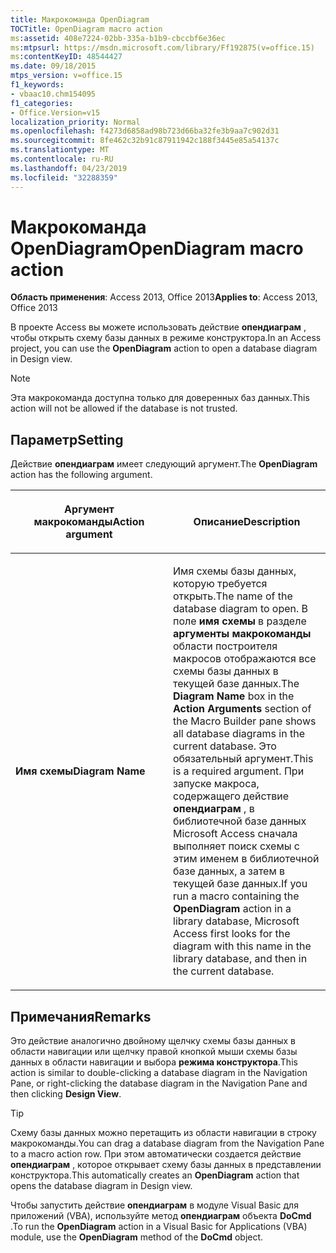 ```yaml
---
title: Макрокоманда OpenDiagram
TOCTitle: OpenDiagram macro action
ms:assetid: 408e7224-02bb-335a-b1b9-cbccbf6e36ec
ms:mtpsurl: https://msdn.microsoft.com/library/Ff192875(v=office.15)
ms:contentKeyID: 48544427
ms.date: 09/18/2015
mtps_version: v=office.15
f1_keywords:
- vbaac10.chm154095
f1_categories:
- Office.Version=v15
localization_priority: Normal
ms.openlocfilehash: f4273d6858ad98b723d66ba32fe3b9aa7c902d31
ms.sourcegitcommit: 8fe462c32b91c87911942c188f3445e85a54137c
ms.translationtype: MT
ms.contentlocale: ru-RU
ms.lasthandoff: 04/23/2019
ms.locfileid: "32288359"
---
```

# <a name="opendiagram-macro-action"></a><span data-ttu-id="f165e-102">Макрокоманда OpenDiagram</span><span class="sxs-lookup"><span data-stu-id="f165e-102">OpenDiagram macro action</span></span>

<span data-ttu-id="f165e-103">**Область применения**: Access 2013, Office 2013</span><span class="sxs-lookup"><span data-stu-id="f165e-103">**Applies to**: Access 2013, Office 2013</span></span>

<span data-ttu-id="f165e-104">В проекте Access вы можете использовать действие **опендиаграм** , чтобы открыть схему базы данных в режиме конструктора.</span><span class="sxs-lookup"><span data-stu-id="f165e-104">In an Access project, you can use the **OpenDiagram** action to open a database diagram in Design view.</span></span>

> [!NOTE]
> <span data-ttu-id="f165e-105">Эта макрокоманда доступна только для доверенных баз данных.</span><span class="sxs-lookup"><span data-stu-id="f165e-105">This action will not be allowed if the database is not trusted.</span></span> 

## <a name="setting"></a><span data-ttu-id="f165e-106">Параметр</span><span class="sxs-lookup"><span data-stu-id="f165e-106">Setting</span></span>

<span data-ttu-id="f165e-107">Действие **опендиаграм** имеет следующий аргумент.</span><span class="sxs-lookup"><span data-stu-id="f165e-107">The **OpenDiagram** action has the following argument.</span></span>

<table>
<colgroup>
<col style="width: 50%" />
<col style="width: 50%" />
</colgroup>
<thead>
<tr class="header">
<th><p><span data-ttu-id="f165e-108">Аргумент макрокоманды</span><span class="sxs-lookup"><span data-stu-id="f165e-108">Action argument</span></span></p></th>
<th><p><span data-ttu-id="f165e-109">Описание</span><span class="sxs-lookup"><span data-stu-id="f165e-109">Description</span></span></p></th>
</tr>
</thead>
<tbody>
<tr class="odd">
<td><p><span data-ttu-id="f165e-110"><strong>Имя схемы</strong></span><span class="sxs-lookup"><span data-stu-id="f165e-110"><strong>Diagram Name</strong></span></span></p></td>
<td><p><span data-ttu-id="f165e-111">Имя схемы базы данных, которую требуется открыть.</span><span class="sxs-lookup"><span data-stu-id="f165e-111">The name of the database diagram to open.</span></span> <span data-ttu-id="f165e-112">В поле <strong>имя схемы</strong> в разделе <strong>аргументы макрокоманды</strong> области построителя макросов отображаются все схемы базы данных в текущей базе данных.</span><span class="sxs-lookup"><span data-stu-id="f165e-112">The <strong>Diagram Name</strong> box in the <strong>Action Arguments</strong> section of the Macro Builder pane shows all database diagrams in the current database.</span></span> <span data-ttu-id="f165e-113">Это обязательный аргумент.</span><span class="sxs-lookup"><span data-stu-id="f165e-113">This is a required argument.</span></span> <span data-ttu-id="f165e-114">При запуске макроса, содержащего действие <strong>опендиаграм</strong> , в библиотечной базе данных Microsoft Access сначала выполняет поиск схемы с этим именем в библиотечной базе данных, а затем в текущей базе данных.</span><span class="sxs-lookup"><span data-stu-id="f165e-114">If you run a macro containing the <strong>OpenDiagram</strong> action in a library database, Microsoft Access first looks for the diagram with this name in the library database, and then in the current database.</span></span></p></td>
</tr>
</tbody>
</table>

## <a name="remarks"></a><span data-ttu-id="f165e-115">Примечания</span><span class="sxs-lookup"><span data-stu-id="f165e-115">Remarks</span></span>

<span data-ttu-id="f165e-116">Это действие аналогично двойному щелчку схемы базы данных в области навигации или щелчку правой кнопкой мыши схемы базы данных в области навигации и выбора **режима конструктора**.</span><span class="sxs-lookup"><span data-stu-id="f165e-116">This action is similar to double-clicking a database diagram in the Navigation Pane, or right-clicking the database diagram in the Navigation Pane and then clicking **Design View**.</span></span>

> [!TIP]
> <span data-ttu-id="f165e-117">Схему базы данных можно перетащить из области навигации в строку макрокоманды.</span><span class="sxs-lookup"><span data-stu-id="f165e-117">You can drag a database diagram from the Navigation Pane to a macro action row.</span></span> <span data-ttu-id="f165e-118">При этом автоматически создается действие **опендиаграм** , которое открывает схему базы данных в представлении конструктора.</span><span class="sxs-lookup"><span data-stu-id="f165e-118">This automatically creates an **OpenDiagram** action that opens the database diagram in Design view.</span></span>

<span data-ttu-id="f165e-119">Чтобы запустить действие **опендиаграм** в модуле Visual Basic для приложений (VBA), используйте метод **опендиаграм** объекта **DoCmd** .</span><span class="sxs-lookup"><span data-stu-id="f165e-119">To run the **OpenDiagram** action in a Visual Basic for Applications (VBA) module, use the **OpenDiagram** method of the **DoCmd** object.</span></span>

